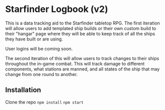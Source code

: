 # Starfinder Logbook (v2)

This is a data tracking aid to the Starfinder tabletop RPG. The first iteration will allow users to add templated ship builds or their own custom build to their "hangar" page where they will be able to keep track of all the ships they have built or are using.

User logins will be coming soon.

The second iteration of this will allow users to track changes to their ships throughout the in-game combat. This will track damage to different components, what stations are manned, and all states of the ship that may change from one round to another.

## Installation

Clone the repo
`npm install`
`npm start`


